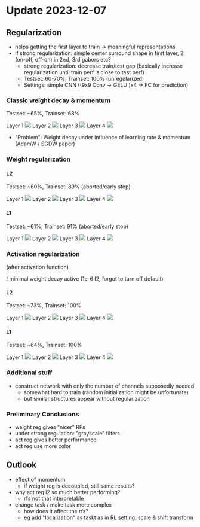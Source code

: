 # Update 2023-12-07

## Regularization

- helps getting the first layer to train -> meaningful representations
- if strong regularization: simple center surround shape in first layer, 2 (on-off, off-on) in 2nd, 3rd gabors etc?
  - strong regularization: decrease train/test gap (basically increase regularization until train perf is close to test perf)
  - Testset: 60-70%, Trainset: 100% (unregularized)
  - Settings: simple CNN ((9x9 Conv -> GELU )x4 -> FC for prediction)

### Classic weight decay & momentum

Testset: ~65%, Trainset: 68%

Layer 1
![](../../imgs/regularization/weight_decay_1e-2_momentum0.9_l1.gif)
Layer 2
![](../../imgs/regularization/weight_decay_1e-2_momentum0.9_l2.gif)
Layer 3
![](../../imgs/regularization/weight_decay_1e-2_momentum0.9_l3.gif)
Layer 4
![](../../imgs/regularization/weight_decay_1e-2_momentum0.9_l4.gif)

- "Problem": Weight decay under influence of learning rate & momentum (AdamW / SGDW paper)

### Weight regularization

#### L2

Testset: ~60%, Trainset: 89% (aborted/early stop)

Layer 1
![](../../imgs/regularization/l2_weightreg_2e-4_l1.gif)
Layer 2
![](../../imgs/regularization/l2_weightreg_2e-4_l2.gif)
Layer 3
![](../../imgs/regularization/l2_weightreg_2e-4_l3.gif)
Layer 4
![](../../imgs/regularization/l2_weightreg_2e-4_l4.gif)

#### L1

Testset: ~61%, Trainset: 91% (aborted/early stop)

Layer 1
![](../../imgs/regularization/l1_weightreg_1e-6_l1.gif)
Layer 2
![](../../imgs/regularization/l1_weightreg_1e-6_l2.gif)
Layer 3
![](../../imgs/regularization/l1_weightreg_1e-6_l3.gif)
Layer 4
![](../../imgs/regularization/l1_weightreg_1e-6_l4.gif)

### Activation regularization

(after activation function)

! minimal weight decay active (1e-6 l2, forgot to turn off default)

#### L2

Testset: ~73%, Trainset: 100%

Layer 1
![](../../imgs/regularization/l2_actreg_1e-6_l1.gif)
Layer 2
![](../../imgs/regularization/l2_actreg_1e-6_l2.gif)
Layer 3
![](../../imgs/regularization/l2_actreg_1e-6_l3.gif)
Layer 4
![](../../imgs/regularization/l2_actreg_1e-6_l4.gif)

#### L1

Testset: ~64%, Trainset: 100%

Layer 1
![](../../imgs/regularization/l1_actreg_1e-7_l1.gif)
Layer 2
![](../../imgs/regularization/l1_actreg_1e-7_l2.gif)
Layer 3
![](../../imgs/regularization/l1_actreg_1e-7_l3.gif)
Layer 4
![](../../imgs/regularization/l1_actreg_1e-7_l4.gif)


### Additional stuff

- construct network with only the number of channels supposedly needed
  - somewhat hard to train (random initialization might be unfortunate)
  - but similar structures appear without regularization

### Preliminary Conclusions

- weight reg gives "nicer" RFs
- under strong regulation: "grayscale" filters
- act reg gives better performance
- act reg use more color

## Outlook

- effect of momentum
  - if weight reg is decoupled, still same results?
- why act reg l2 so much better performing?
  - rfs not that interpretable
- change task / make task more complex
  - how does it affect the rfs?
  - eg add "localization" as taskt as in RL setting, scale & shift transform